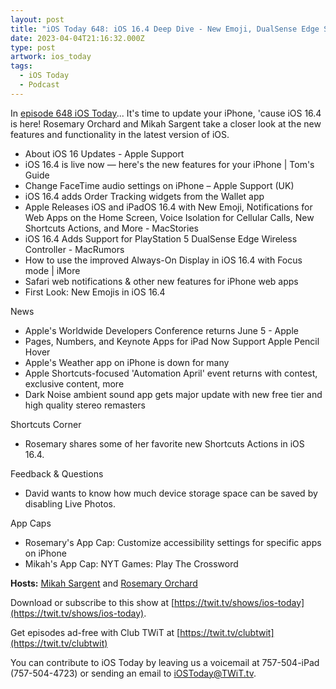 ```yaml
---
layout: post
title: "iOS Today 648: iOS 16.4 Deep Dive - New Emoji, DualSense Edge Support, Voice Isolation"
date: 2023-04-04T21:16:32.000Z
type: post
artwork: ios_today
tags:
  - iOS Today
  - Podcast
---
```

In [episode 648 iOS Today](https://twit.tv/shows/ios-today/episodes/648)...
It's time to update your iPhone, 'cause iOS 16.4 is here! Rosemary Orchard and Mikah Sargent take a closer look at the new features and functionality in the latest version of iOS.

*   About iOS 16 Updates - Apple Support
*   iOS 16.4 is live now — here's the new features for your iPhone | Tom's Guide
*   Change FaceTime audio settings on iPhone – Apple Support (UK)
*   iOS 16.4 adds Order Tracking widgets from the Wallet app
*   Apple Releases iOS and iPadOS 16.4 with New Emoji, Notifications for Web Apps on the Home Screen, Voice Isolation for Cellular Calls, New Shortcuts Actions, and More - MacStories
*   iOS 16.4 Adds Support for PlayStation 5 DualSense Edge Wireless Controller - MacRumors
*   How to use the improved Always-On Display in iOS 16.4 with Focus mode | iMore
*   Safari web notifications & other new features for iPhone web apps
*   First Look: New Emojis in iOS 16.4

  
News

*   Apple's Worldwide Developers Conference returns June 5 - Apple
*   Pages, Numbers, and Keynote Apps for iPad Now Support Apple Pencil Hover
*   Apple's Weather app on iPhone is down for many
*   Apple Shortcuts-focused 'Automation April' event returns with contest, exclusive content, more
*   Dark Noise ambient sound app gets major update with new free tier and high quality stereo remasters

  
Shortcuts Corner

*   Rosemary shares some of her favorite new Shortcuts Actions in iOS 16.4.

  
Feedback & Questions

*   David wants to know how much device storage space can be saved by disabling Live Photos.

  
App Caps

*   Rosemary's App Cap: Customize accessibility settings for specific apps on iPhone
*   Mikah's App Cap: NYT Games: Play The Crossword

**Hosts:** [Mikah Sargent](https://twit.tv/people/mikah-sargent) and [Rosemary Orchard](https://twit.tv/people/rosemary-orchard)

Download or subscribe to this show at [https://twit.tv/shows/ios-today](https://twit.tv/shows/ios-today).

Get episodes ad-free with Club TWiT at [https://twit.tv/clubtwit](https://twit.tv/clubtwit)

You can contribute to iOS Today by leaving us a voicemail at 757-504-iPad (757-504-4723) or sending an email to [iOSToday@TWiT.tv](mailto:iOSToday@TWiT.tv).